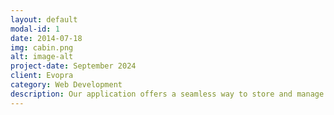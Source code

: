 ```yaml
---
layout: default
modal-id: 1
date: 2014-07-18
img: cabin.png
alt: image-alt
project-date: September 2024
client: Evopra
category: Web Development
description: Our application offers a seamless way to store and manage your passwords securely across all your devices. With end-to-end encryption, your sensitive data is always protected, giving you peace of mind. Effortlessly generate strong passwords, auto-fill login credentials, and organize your digital life with ease. Whether you're an individual or a business, our solution is designed to meet your security needs with user-friendly features and robust protection.
---
```

